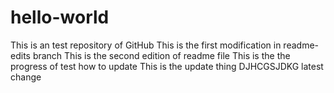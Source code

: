 # hello-world
This is an test repository of GitHub
This is the first modification in readme-edits branch
This is the second edition of readme file
This is the the progress of test how to update
This is the update thing
DJHCGSJDKG
latest change
